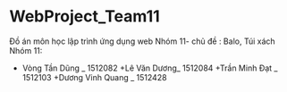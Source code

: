 # WebProject_Team11
Đồ án môn học lập trình ứng dụng web Nhóm 11- chủ đề : Balo, Túi xách
Nhóm 11:
  + Vòng Tần Dũng _ 1512082
  +Lê Văn Dương_ 1512084
  +Trần Minh Đạt _ 1512103
  +Dương Vinh Quang _ 1512428
